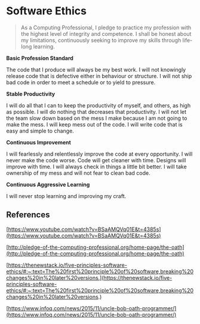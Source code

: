 
# Software Ethics

> As a Computing Professional, I pledge to practice my profession with the highest level of integrity and competence.
> I shall be honest about my limitations, continuously seeking to improve my skills through life-long learning.

 **Basic Profession Standard**
 
 The code that I produce will always be my best work. I will not knowingly release code that is defective either in behaviour or structure. I will not ship bad code in order to meet a schedule or to yield to pressure. 

**Stable Productivity**

I will do all that I can to keep the productivity of myself, and others, as high as possible. I will do nothing that decreases that productivity. I will not let the team slow down based on the mess I make because I am not going to make the mess. I will keep mess out of the code. I will write code that is easy and simple to change.

**Continuous Improvement**

I will fearlessly and relentlessly improve the code at every opportunity. I will never make the code worse. Code will get cleaner with time. Designs will improve with time. I will always check in things a little bit better. I will take ownership of my mess and will not fear to clean bad code. 

**Continuous Aggressive Learning**

I will never stop learning and improving my craft.

## References 

[https://www.youtube.com/watch?v=BSaAMQVq01E&t=4385s](https://www.youtube.com/watch?v=BSaAMQVq01E&t=4385s)

[http://pledge-of-the-computing-professional.org/home-page/the-oath](http://pledge-of-the-computing-professional.org/home-page/the-oath)

[https://thenewstack.io/five-principles-software-ethics/#:~:text=The%20first%20principle%20of%20software,breaking%20changes%20in%20later%20versions.](https://thenewstack.io/five-principles-software-ethics/#:~:text=The%20first%20principle%20of%20software,breaking%20changes%20in%20later%20versions.)

[https://www.infoq.com/news/2015/11/uncle-bob-oath-programmer/](https://www.infoq.com/news/2015/11/uncle-bob-oath-programmer/)
<!--stackedit_data:
eyJoaXN0b3J5IjpbNDIxNjQ4Mzc1LC0yMDQ1NTUzODk4XX0=
-->